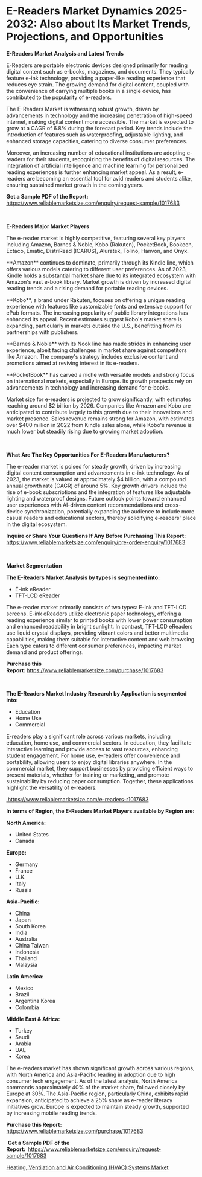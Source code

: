 <p><h1>E-Readers Market Dynamics 2025-2032: Also about Its Market Trends, Projections, and Opportunities</h1></p><p><strong>E-Readers Market Analysis and Latest Trends</strong></p>
<p><p>E-Readers are portable electronic devices designed primarily for reading digital content such as e-books, magazines, and documents. They typically feature e-ink technology, providing a paper-like reading experience that reduces eye strain. The growing demand for digital content, coupled with the convenience of carrying multiple books in a single device, has contributed to the popularity of e-readers.</p><p>The E-Readers Market is witnessing robust growth, driven by advancements in technology and the increasing penetration of high-speed internet, making digital content more accessible. The market is expected to grow at a CAGR of 6.8% during the forecast period. Key trends include the introduction of features such as waterproofing, adjustable lighting, and enhanced storage capacities, catering to diverse consumer preferences.</p><p>Moreover, an increasing number of educational institutions are adopting e-readers for their students, recognizing the benefits of digital resources. The integration of artificial intelligence and machine learning for personalized reading experiences is further enhancing market appeal. As a result, e-readers are becoming an essential tool for avid readers and students alike, ensuring sustained market growth in the coming years.</p></p>
<p><strong>Get a Sample PDF of the Report:&nbsp;</strong> <a href="https://www.reliablemarketsize.com/enquiry/request-sample/1017683?utm_campaign=3009&utm_medium=2&utm_source=Github&utm_content=ia&utm_term=21032025&utm_id=e-readers">https://www.reliablemarketsize.com/enquiry/request-sample/1017683</a></p>
<p>&nbsp;</p>
<p><strong>E-Readers Major Market Players</strong></p>
<p><p>The e-reader market is highly competitive, featuring several key players including Amazon, Barnes & Noble, Kobo (Rakuten), PocketBook, Bookeen, Ectaco, Ematic, DistriRead (ICARUS), Aluratek, Tolino, Hanvon, and Onyx. </p><p>**Amazon** continues to dominate, primarily through its Kindle line, which offers various models catering to different user preferences. As of 2023, Kindle holds a substantial market share due to its integrated ecosystem with Amazon's vast e-book library. Market growth is driven by increased digital reading trends and a rising demand for portable reading devices.</p><p>**Kobo**, a brand under Rakuten, focuses on offering a unique reading experience with features like customizable fonts and extensive support for ePub formats. The increasing popularity of public library integrations has enhanced its appeal. Recent estimates suggest Kobo's market share is expanding, particularly in markets outside the U.S., benefitting from its partnerships with publishers.</p><p>**Barnes & Noble** with its Nook line has made strides in enhancing user experience, albeit facing challenges in market share against competitors like Amazon. The company's strategy includes exclusive content and promotions aimed at reviving interest in its e-readers.</p><p>**PocketBook** has carved a niche with versatile models and strong focus on international markets, especially in Europe. Its growth prospects rely on advancements in technology and increasing demand for e-books.</p><p>Market size for e-readers is projected to grow significantly, with estimates reaching around $2 billion by 2026. Companies like Amazon and Kobo are anticipated to contribute largely to this growth due to their innovations and market presence. Sales revenue remains strong for Amazon, with estimates over $400 million in 2022 from Kindle sales alone, while Kobo's revenue is much lower but steadily rising due to growing market adoption.</p></p>
<p>&nbsp;</p>
<p><strong>What Are The Key Opportunities For E-Readers Manufacturers?</strong></p>
<p><p>The e-reader market is poised for steady growth, driven by increasing digital content consumption and advancements in e-ink technology. As of 2023, the market is valued at approximately $4 billion, with a compound annual growth rate (CAGR) of around 5%. Key growth drivers include the rise of e-book subscriptions and the integration of features like adjustable lighting and waterproof designs. Future outlook points toward enhanced user experiences with AI-driven content recommendations and cross-device synchronization, potentially expanding the audience to include more casual readers and educational sectors, thereby solidifying e-readers' place in the digital ecosystem.</p></p>
<p><strong>Inquire or Share Your Questions If Any Before Purchasing This Report:</strong> <a href="https://www.reliablemarketsize.com/enquiry/pre-order-enquiry/1017683?utm_campaign=3009&utm_medium=2&utm_source=Github&utm_content=ia&utm_term=21032025&utm_id=e-readers">https://www.reliablemarketsize.com/enquiry/pre-order-enquiry/1017683</a></p>
<p>&nbsp;</p>
<p><strong>Market Segmentation</strong></p>
<p><strong>The E-Readers Market Analysis by types is segmented into:</strong></p>
<p><ul><li>E-ink eReader</li><li>TFT-LCD eReader</li></ul></p>
<p><p>The e-reader market primarily consists of two types: E-ink and TFT-LCD screens. E-ink eReaders utilize electronic paper technology, offering a reading experience similar to printed books with lower power consumption and enhanced readability in bright sunlight. In contrast, TFT-LCD eReaders use liquid crystal displays, providing vibrant colors and better multimedia capabilities, making them suitable for interactive content and web browsing. Each type caters to different consumer preferences, impacting market demand and product offerings.</p></p>
<p><strong>Purchase this Report:&nbsp;</strong><a href="https://www.reliablemarketsize.com/purchase/1017683?utm_campaign=3009&utm_medium=2&utm_source=Github&utm_content=ia&utm_term=21032025&utm_id=e-readers">https://www.reliablemarketsize.com/purchase/1017683</a></p>
<p>&nbsp;</p>
<p><strong>The E-Readers Market Industry Research by Application is segmented into:</strong></p>
<p><ul><li>Education</li><li>Home Use</li><li>Commercial</li></ul></p>
<p><p>E-readers play a significant role across various markets, including education, home use, and commercial sectors. In education, they facilitate interactive learning and provide access to vast resources, enhancing student engagement. For home use, e-readers offer convenience and portability, allowing users to enjoy digital libraries anywhere. In the commercial market, they support businesses by providing efficient ways to present materials, whether for training or marketing, and promote sustainability by reducing paper consumption. Together, these applications highlight the versatility of e-readers.</p></p>
<p><a href="https://www.reliablemarketsize.com/e-readers-r1017683?utm_campaign=3009&utm_medium=2&utm_source=Github&utm_content=ia&utm_term=21032025&utm_id=e-readers">&nbsp;https://www.reliablemarketsize.com/e-readers-r1017683</a></p>
<p><strong>In terms of Region, the E-Readers Market Players available by Region are:</strong></p>
<p>
    <p> <strong> North America: </strong>
        <ul>
            <li>United States</li>
            <li>Canada</li>
        </ul>
        </p> 
    <p> <strong> Europe: </strong>
        <ul>
            <li>Germany</li>
            <li>France</li>
            <li>U.K.</li>
            <li>Italy</li>
            <li>Russia</li>
        </ul>
        </p> 
    <p> <strong> Asia-Pacific: </strong>
        <ul>
            <li>China</li>
            <li>Japan</li>
            <li>South Korea</li>
            <li>India</li>
            <li>Australia</li>
            <li>China Taiwan</li>
            <li>Indonesia</li>
            <li>Thailand</li>
            <li>Malaysia</li>
        </ul>
        </p> 
    <p> <strong> Latin America: </strong>
        <ul>
            <li>Mexico</li>
            <li>Brazil</li>
            <li>Argentina Korea</li>
            <li>Colombia</li>
        </ul>
        </p> 
    <p> <strong> Middle East & Africa: </strong>
        <ul>
            <li>Turkey</li>
            <li>Saudi</li>
            <li>Arabia</li>
            <li>UAE</li>
            <li>Korea</li>
        </ul>
    </p>
    </p>
<p><p>The e-readers market has shown significant growth across various regions, with North America and Asia-Pacific leading in adoption due to high consumer tech engagement. As of the latest analysis, North America commands approximately 40% of the market share, followed closely by Europe at 30%. The Asia-Pacific region, particularly China, exhibits rapid expansion, anticipated to achieve a 25% share as e-reader literacy initiatives grow. Europe is expected to maintain steady growth, supported by increasing mobile reading trends.</p></p>
<p><strong>Purchase this Report: </strong><a href="https://www.reliablemarketsize.com/purchase/1017683?utm_campaign=3009&utm_medium=2&utm_source=Github&utm_content=ia&utm_term=21032025&utm_id=e-readers">https://www.reliablemarketsize.com/purchase/1017683</a></p>
<p>&nbsp;<strong>Get a Sample PDF of the Report:&nbsp;&nbsp;</strong><a href="https://www.reliablemarketsize.com/enquiry/request-sample/1017683?utm_campaign=3009&utm_medium=2&utm_source=Github&utm_content=ia&utm_term=21032025&utm_id=e-readers">https://www.reliablemarketsize.com/enquiry/request-sample/1017683</a></p>
<p><strong></strong></p>
<p><p><a href="https://github.com/oshodikurc/Market-Research-Report-List-1/blob/main/heating-ventilation-and-air-conditioning-hvac-systems-market.md?utm_campaign=3009&utm_medium=2&utm_source=Github&utm_content=ia&utm_term=21032025&utm_id=e-readers">Heating, Ventilation and Air Conditioning (HVAC) Systems Market</a></p></p>
